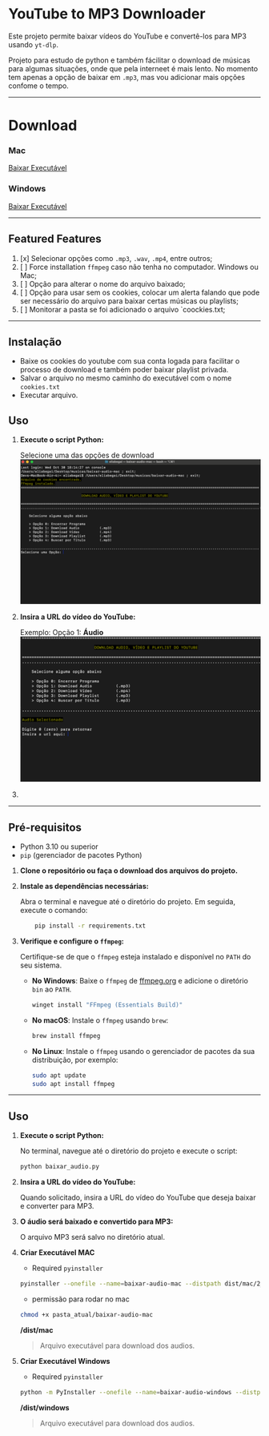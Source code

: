 # YouTube to MP3 Downloader

Este projeto permite baixar vídeos do YouTube e convertê-los para MP3 usando `yt-dlp`.

Projeto para estudo de python e também fácilitar o download de músicas para algumas situações, onde que pela interneet é mais lento.
No momento tem apenas a opção de baixar em `.mp3`, mas vou adicionar mais opções confome o tempo.

---
# Download

### Mac
[Baixar Executável](dist/mac/2_1/baixar-audio-mac)

### Windows
[Baixar Executável](dist/windows/2_0/baixar-audio-windows.exe)

---
## Featured Features
1. [x] Selecionar opções como `.mp3`, `.wav`, `.mp4`, entre outros;
2. [ ] Force installation `ffmpeg` caso não tenha no computador. Windows ou Mac;
3. [ ] Opção para alterar o nome do arquivo baixado;
4. [ ] Opção para usar sem os cookies, colocar um alerta falando que pode ser necessário do arquivo para baixar certas músicas ou playlists;
5. [ ] Monitorar a pasta se foi adicionado o arquivo `coockies.txt;
 
---
## Instalação

- Baixe os cookies do youtube com sua conta logada para facilitar o processo de download e também poder baixar playlist privada.
- Salvar o arquivo no mesmo caminho do executável com o nome `cookies.txt`
- Executar arquivo.


## Uso

1. **Execute o script Python:**
    
    Selecione uma das opções de download
    ![Tela Principal](assets/tela_principal.png) 



2. **Insira a URL do vídeo do YouTube:**

    Exemplo: Opção 1: **Áudio**
    ![Selecionado Audio](assets/select_audio.png)

3.

---

## Pré-requisitos

- Python 3.10 ou superior
- `pip` (gerenciador de pacotes Python)

1. **Clone o repositório ou faça o download dos arquivos do projeto.**

2. **Instale as dependências necessárias:**

    Abra o terminal e navegue até o diretório do projeto. Em seguida, execute o comando:

    ```bash
        pip install -r requirements.txt
    ```

3. **Verifique e configure o `ffmpeg`:**

    Certifique-se de que o `ffmpeg` esteja instalado e disponível no `PATH` do seu sistema.

    - **No Windows**: Baixe o `ffmpeg` de [ffmpeg.org](https://ffmpeg.org/download.html) e adicione o diretório `bin` ao `PATH`.
       ```bash
       winget install "FFmpeg (Essentials Build)"
       ```

    - **No macOS**: Instale o `ffmpeg` usando `brew`:

        ```bash
        brew install ffmpeg
        ```

    - **No Linux**: Instale o `ffmpeg` usando o gerenciador de pacotes da sua distribuição, por exemplo:

        ```bash
        sudo apt update
        sudo apt install ffmpeg
        ```
---
## Uso

1. **Execute o script Python:**

    No terminal, navegue até o diretório do projeto e execute o script:

    ```bash
    python baixar_audio.py
    ```

2. **Insira a URL do vídeo do YouTube:**

    Quando solicitado, insira a URL do vídeo do YouTube que deseja baixar e converter para MP3.

3. **O áudio será baixado e convertido para MP3:**

    O arquivo MP3 será salvo no diretório atual.
   
4. **Criar Executável MAC**
    - Required `pyinstaller`

    ```bash
    pyinstaller --onefile --name=baixar-audio-mac --distpath dist/mac/2_1 ./src/baixar_audio.py
    ```

    - permissão para rodar no mac
    ```bash
    chmod +x pasta_atual/baixar-audio-mac
    ```

   **/dist/mac**
   > Arquivo executável para download dos audios.

5. **Criar Executável Windows**
    - Required `pyinstaller`
    ```bash
    python -m PyInstaller --onefile --name=baixar-audio-windows --distpath dist/windows/2_1 ./src/baixar_audio.py
    ``` 

    **/dist/windows**
   > Arquivo executável para download dos audios.
